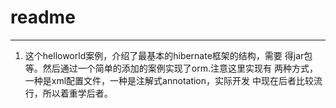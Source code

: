 # readme
---
1. 这个helloworld案例，介绍了最基本的hibernate框架的结构，需要
得jar包等。然后通过一个简单的添加的案例实现了orm.注意这里实现有
两种方式，一种是xml配置文件，一种是注解式annotation，实际开发
中现在后者比较流行，所以着重学后者。